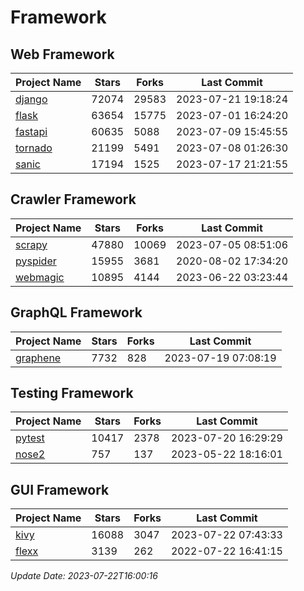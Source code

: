 # Framework

## Web Framework
| Project Name | Stars | Forks | Last Commit |
| ------------ | ----- | ----- | ----------- |
| [django](https://github.com/django/django) | 72074 | 29583 | 2023-07-21 19:18:24 |
| [flask](https://github.com/pallets/flask) | 63654 | 15775 | 2023-07-01 16:24:20 |
| [fastapi](https://github.com/tiangolo/fastapi) | 60635 | 5088 | 2023-07-09 15:45:55 |
| [tornado](https://github.com/tornadoweb/tornado) | 21199 | 5491 | 2023-07-08 01:26:30 |
| [sanic](https://github.com/sanic-org/sanic) | 17194 | 1525 | 2023-07-17 21:21:55 |

## Crawler Framework
| Project Name | Stars | Forks | Last Commit |
| ------------ | ----- | ----- | ----------- |
| [scrapy](https://github.com/scrapy/scrapy) | 47880 | 10069 | 2023-07-05 08:51:06 |
| [pyspider](https://github.com/binux/pyspider) | 15955 | 3681 | 2020-08-02 17:34:20 |
| [webmagic](https://github.com/code4craft/webmagic) | 10895 | 4144 | 2023-06-22 03:23:44 |

## GraphQL Framework
| Project Name | Stars | Forks | Last Commit |
| ------------ | ----- | ----- | ----------- |
| [graphene](https://github.com/graphql-python/graphene) | 7732 | 828 | 2023-07-19 07:08:19 |

## Testing Framework
| Project Name | Stars | Forks | Last Commit |
| ------------ | ----- | ----- | ----------- |
| [pytest](https://github.com/pytest-dev/pytest) | 10417 | 2378 | 2023-07-20 16:29:29 |
| [nose2](https://github.com/nose-devs/nose2) | 757 | 137 | 2023-05-22 18:16:01 |

## GUI Framework
| Project Name | Stars | Forks | Last Commit |
| ------------ | ----- | ----- | ----------- |
| [kivy](https://github.com/kivy/kivy) | 16088 | 3047 | 2023-07-22 07:43:33 |
| [flexx](https://github.com/flexxui/flexx) | 3139 | 262 | 2022-07-22 16:41:15 |

*Update Date: 2023-07-22T16:00:16*